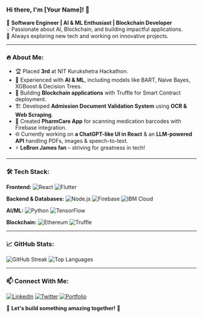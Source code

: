 ### Hi there, I'm [Your Name]! 👋

🚀 **Software Engineer | AI & ML Enthusiast | Blockchain Developer**  
💡 Passionate about AI, Blockchain, and building impactful applications.  
🎯 Always exploring new tech and working on innovative projects.  

---

### 🔥 About Me:
- 🏆 Placed **3rd** at NIT Kurukshetra Hackathon.  
- 🤖 Experienced with **AI & ML**, including models like BART, Naive Bayes, XGBoost & Decision Trees.  
- 🔗 Building **Blockchain applications** with Truffle for Smart Contract deployment.  
- 🏗 Developed **Admission Document Validation System** using **OCR & Web Scraping**.  
- 📱 Created **PharmCare App** for scanning medication barcodes with Firebase integration.  
- 🌐 Currently working on **a ChatGPT-like UI in React** & an **LLM-powered API** handling PDFs, images & speech-to-text.  
- ⚡ **LeBron James fan** – striving for greatness in tech!  

---

### 🛠 Tech Stack:

**Frontend:**
![React](https://img.shields.io/badge/React-20232A?style=flat&logo=react&logoColor=61DAFB)
![Flutter](https://img.shields.io/badge/Flutter-02569B?style=flat&logo=flutter&logoColor=white)

**Backend & Databases:**
![Node.js](https://img.shields.io/badge/Node.js-43853D?style=flat&logo=node.js&logoColor=white)
![Firebase](https://img.shields.io/badge/Firebase-ffca28?style=flat&logo=firebase&logoColor=black)
![IBM Cloud](https://img.shields.io/badge/IBM%20Cloud-1261FE?style=flat&logo=ibm-cloud&logoColor=white)

**AI/ML:**
![Python](https://img.shields.io/badge/Python-3776AB?style=flat&logo=python&logoColor=white)
![TensorFlow](https://img.shields.io/badge/TensorFlow-FF6F00?style=flat&logo=tensorflow&logoColor=white)

**Blockchain:**
![Ethereum](https://img.shields.io/badge/Ethereum-3C3C3D?style=flat&logo=ethereum&logoColor=white)
![Truffle](https://img.shields.io/badge/Truffle-5E464D?style=flat&logo=truffle&logoColor=white)

---

### 📈 GitHub Stats:
![GitHub Streak](https://github-readme-streak-stats.herokuapp.com/?user=your-github-username&theme=radical)
![Top Languages](https://github-readme-stats.vercel.app/api/top-langs/?username=your-github-username&layout=compact&theme=radical)

---

### 📫 Connect With Me:
[![LinkedIn](https://img.shields.io/badge/LinkedIn-0A66C2?style=flat&logo=linkedin&logoColor=white)](https://linkedin.com/in/your-linkedin)
[![Twitter](https://img.shields.io/badge/Twitter-1DA1F2?style=flat&logo=twitter&logoColor=white)](https://twitter.com/your-twitter)
[![Portfolio](https://img.shields.io/badge/Portfolio-FF5733?style=flat&logo=firefox&logoColor=white)](https://your-portfolio.com)

🌟 **Let's build something amazing together!** 🚀

